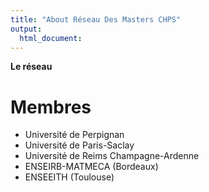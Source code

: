 ```yaml
---
title: "About Réseau Des Masters CHPS"
output: 
  html_document:
---
```





**Le réseau**

# Membres #

- Université de Perpignan
- Université de Paris-Saclay
- Université de Reims Champagne-Ardenne
- ENSEIRB-MATMECA (Bordeaux)
- ENSEEITH (Toulouse)

